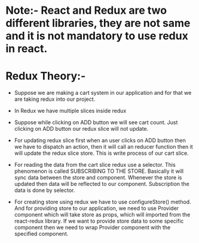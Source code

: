 # Note:- React and Redux are two different libraries, they are not same and it is not mandatory to use redux in react.

# Redux Theory:-
* Suppose we are making a cart system in our application and for that we are taking redux into our project. 
* In Redux we have multiple slices inside redux
* Suppose while clicking on ADD button we will see cart count. Just clicking on ADD button our redux slice will not update.
* For updating redux slice first when an user clicks on ADD button then we have to dispatch an action, then it will call an reducer function then it will update the redux slice store. This is write process of our cart slice.
* For reading the data from the cart slice redux use a selector. This phenomenon is called SUBSCRIBING TO THE STORE. Basically it will sync data between the store and component. Whenever the store is updated then data will be reflected to our component. Subscription the data is done by selector.


* For creating store using redux we have to use configureStore() method. And for providing store to our application, we need to use Provider component which will take store as props, which will imported from the react-redux library. If we want to provide store data to some specific component then we need to wrap Provider component with the specified component.
